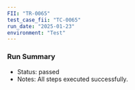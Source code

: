 ```yaml
---
FII: "TR-0065"
test_case_fii: "TC-0065"
run_date: "2025-01-23"
environment: "Test"
---
```


### Run Summary
- Status: passed
- Notes: All steps executed successfully.
